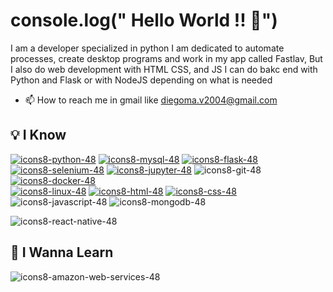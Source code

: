 # console.log(" Hello World !! 👋")
I am a developer specialized in python I am dedicated to automate processes, create desktop programs and work in my app called Fastlav,
But I also do web development with HTML CSS, and JS I can do bakc end with Python and Flask or with NodeJS depending on what is needed

- 📫 How to reach me in gmail like [diegoma.v2004@gmail.com](https://mail.google.com/mail/u/0/?hl=es-419#inbox)


## 💡 I Know
[![icons8-python-48](https://github.com/Dieg0MV/Dieg0MV/assets/101619179/5f42faf7-ca11-47e7-89e0-4b8d8eb3c47f)](https://www.python.org/doc/)
 [![icons8-mysql-48](https://github.com/Dieg0MV/Dieg0MV/assets/101619179/0e4d68c3-8ed8-4003-8c86-c025f2add17f)]()
  [![icons8-flask-48](https://github.com/Dieg0MV/Dieg0MV/assets/101619179/dd0dbd00-3d8f-4350-8ea2-872e037a583a)]()
 [![icons8-selenium-48](https://github.com/Dieg0MV/Dieg0MV/assets/101619179/d96574f0-4aef-48a0-8bba-72597039831f)]()
  [![icons8-jupyter-48](https://github.com/Dieg0MV/Dieg0MV/assets/101619179/50b238b6-f13a-4ed6-8a95-bcfeb465c96a)]()
  ![icons8-git-48](https://github.com/Dieg0MV/Dieg0MV/assets/101619179/e9f5779f-6387-4ba2-93a0-2b196926c8a7)
  [![icons8-docker-48](https://github.com/Dieg0MV/Dieg0MV/assets/101619179/bcf239f4-61d5-4372-aca3-cac41004c0fd)]()    
[![icons8-linux-48](https://github.com/Dieg0MV/Dieg0MV/assets/101619179/26132258-a282-442e-84ab-e4bcb50b93f6)]()
[![icons8-html-48](https://github.com/Dieg0MV/Dieg0MV/assets/101619179/ec9ac36c-83cc-46e1-9e4d-949eb3f94214)]()
[![icons8-css-48](https://github.com/Dieg0MV/Dieg0MV/assets/101619179/5c460e78-553a-42a4-b737-70edbedad2b1)]()
![icons8-javascript-48](https://github.com/Dieg0MV/Dieg0MV/assets/101619179/40f650f5-667b-4721-970e-c7b3cbd03472)
![icons8-mongodb-48](https://github.com/Dieg0MV/Dieg0MV/assets/101619179/3ef3ebd1-3df5-426e-831a-98d3b0e416b6)

![icons8-react-native-48](https://github.com/Dieg0MV/Dieg0MV/assets/101619179/fc9b0398-63c7-4b77-9240-4d94468548d0)




##  🧠 I Wanna Learn
![icons8-amazon-web-services-48](https://github.com/Dieg0MV/Dieg0MV/assets/101619179/2ad71ec6-ee57-4efc-b28e-3c631cfdfce1)

